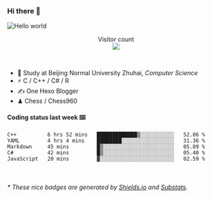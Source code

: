 ### Hi there 👋


<img src="https://raw.githubusercontent.com/sagar-viradiya/sagar-viradiya/master/resources/banner.png" alt="Hello world">
<p align="center"> 
  Visitor count<br/>
  <img src="https://profile-counter.glitch.me/youszoe/count.svg" />
</p>

<br/>


- 🍻  Study at Beijing Normal University Zhuhai, _Computer Science_
- ⚡  C / C++ / C# / R
- ✍️  One Hexo Blogger
- ♟  Chess / Chess960 


#### Coding status last week ⌨️

<!--START_SECTION:waka-->
```text
C++          6 hrs 52 mins   █████████████▒░░░░░░░░░░░   52.86 % 
YAML         4 hrs 4 mins    ████████░░░░░░░░░░░░░░░░░   31.36 % 
Markdown     45 mins         █▒░░░░░░░░░░░░░░░░░░░░░░░   05.89 % 
C#           42 mins         █▒░░░░░░░░░░░░░░░░░░░░░░░   05.40 % 
JavaScript   20 mins         ▓░░░░░░░░░░░░░░░░░░░░░░░░   02.59 % 
```
<!--END_SECTION:waka-->

<br/>
<center><img src="http://ghchart.rshah.org/409ba5/yousazoe" alt="" /></center>


<h6>* These nice badges are generated by <a href="https://shields.io/">Shields.io</a> and <a href="https://github.com/spencerwooo/Substats">Substats</a>.</h6>
